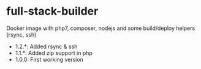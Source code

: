 # full-stack-builder
Docker image with php7, composer, nodejs and some build/deploy helpers (rsync, ssh)

* 1.2.*: Added rsync & ssh 
* 1.1.*: Added zip support in php
* 1.0.0: First working version
